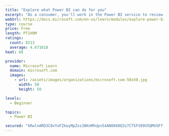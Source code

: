 ```yaml
---
title: "Explore what Power BI can do for you"
excerpt: "As a consumer, you'll work in the Power BI service to review and interact with content that has been shared with you. This module provides the foundational information that you need to work effectively in the Power BI service."
webUrl: https://docs.microsoft.com/en-us/learn/modules/explore-power-bi-service/
type: course
price: Free
length: PT1H9M
ratings:
  count: 8213
  average: 4.671618
heat: 66

provider:
  name: Microsoft Learn
  domain: microsoft.com
  images:
    - url: /assets/images/organizations/microsoft.com-50x50.jpg
      width: 50
      height: 50

levels:
  - Beginner

topics:
  - Power BI

secured: "kRwlnARD3C8vYoFZkoyMpZxs38KnMhUpv54ANOK60Q3z7CTSFV89V5QMVGFffUKfNcqbRssJm0cIpen3BmhKKpxE7Lq0bNaq7gkyi3mR9C9i8g4gbPw/P5Olky5KmvyLW+YrE/eJFjqH9fBRJDtyEL1TzIHNKhiflO9FuohNCMa22kh/5enfPPtM0sYe0QsDhyuc7JfVHcCvw77E/A13OnMLdZG8yYxuVRI/0lwW1+WJN67mFs4q3s8z7B/3bcxQtxLvXXQ+rT8qLPY/y1UtppWN7i8QYs7UyWwegyzrZSq6Yg6/GMiy1/MuVnuI3j0pB8aTJVkxNsIlyjWDtBojRsPQIsyniS0OEiBVwLNouBdeWJFFBES8fOWpDpRnSoGmW5zQ8q+CtOk3Dy+rJlqJxsjXzmcNdtiXiE++67TzG3k=;u2nFaGmLiTdSefYiqoQYIg=="
---
```


